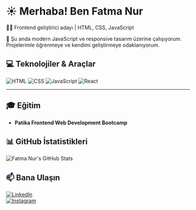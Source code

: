 # ☀️ Merhaba! Ben Fatma Nur

👩‍💻 Frontend geliştirici adayı | HTML, CSS, JavaScript

🚀 Şu anda modern JavaScript ve responsive tasarım üzerine çalışıyorum. Projelerimle öğrenmeye ve kendimi geliştirmeye odaklanıyorum.  



## 💻 Teknolojiler & Araçlar
![HTML](https://img.shields.io/badge/HTML5-E34F26?logo=html5&style=for-the-badge)
![CSS](https://img.shields.io/badge/CSS3-1572B6?logo=css3&style=for-the-badge)
![JavaScript](https://img.shields.io/badge/JavaScript-F7DF1E?logo=javascript&style=for-the-badge)
![React](https://img.shields.io/badge/React-61DAFB?logo=react&style=for-the-badge)

---

## 🎓 Eğitim
- **Patika Frontend Web Development Bootcamp**  



## 📊 GitHub İstatistikleri
![Fatma Nur's GitHub Stats](https://github-readme-stats.vercel.app/api?username=fnuryigit&show_icons=true&theme=radical)



## 📫 Bana Ulaşın
[![LinkedIn](https://img.shields.io/badge/LinkedIn-0A66C2?logo=linkedin&style=for-the-badge)](https://www.linkedin.com/in/fatmanuryiğit//)  
[![Instagram](https://img.shields.io/badge/Instagram-E4405F?logo=instagram&style=for-the-badge)](https://www.instagram.com/fnuryigit/)  

